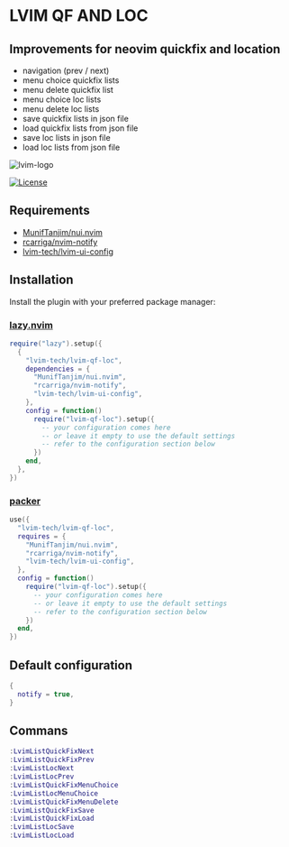 # LVIM QF AND LOC

## Improvements for neovim quickfix and location

-   navigation (prev / next)
-   menu choice quickfix lists
-   menu delete quickfix list
-   menu choice loc lists
-   menu delete loc lists
-   save quickfix lists in json file
-   load quickfix lists from json file
-   save loc lists in json file
-   load loc lists from json file

![lvim-logo](https://user-images.githubusercontent.com/82431193/115121988-3bc06800-9fbe-11eb-8dab-19f624aa7b93.png)

[![License](https://img.shields.io/badge/License-BSD%203--Clause-blue.svg)](https://github.com/lvim-tech/lvim-colorscheme/blob/main/LICENSE)

## Requirements

-   [MunifTanjim/nui.nvim](https://github.com/MunifTanjim/nui.nvim)
-   [rcarriga/nvim-notify](https://github.com/rcarriga/nvim-notify)
-   [lvim-tech/lvim-ui-config](https://github.com/lvim-tech/lvim-ui-config)

## Installation

Install the plugin with your preferred package manager:

### [lazy.nvim](https://github.com/folke/lazy.nvim)

```lua
require("lazy").setup({
  {
    "lvim-tech/lvim-qf-loc",
    dependencies = {
      "MunifTanjim/nui.nvim",
      "rcarriga/nvim-notify",
      "lvim-tech/lvim-ui-config",
    },
    config = function()
      require("lvim-qf-loc").setup({
        -- your configuration comes here
        -- or leave it empty to use the default settings
        -- refer to the configuration section below
      })
    end,
  },
})
```

### [packer](https://github.com/wbthomason/packer.nvim)

```lua
use({
  "lvim-tech/lvim-qf-loc",
  requires = {
    "MunifTanjim/nui.nvim",
    "rcarriga/nvim-notify",
    "lvim-tech/lvim-ui-config",
  },
  config = function()
    require("lvim-qf-loc").setup({
      -- your configuration comes here
      -- or leave it empty to use the default settings
      -- refer to the configuration section below
    })
  end,
})
```

## Default configuration

```lua
{
  notify = true,
}
```

## Commans

```lua
:LvimListQuickFixNext
:LvimListQuickFixPrev
:LvimListLocNext
:LvimListLocPrev
:LvimListQuickFixMenuChoice
:LvimListLocMenuChoice
:LvimListQuickFixMenuDelete
:LvimListQuickFixSave
:LvimListQuickFixLoad
:LvimListLocSave
:LvimListLocLoad
```
